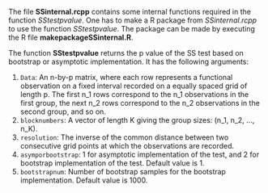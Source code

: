 The file **SSinternal.rcpp** contains some internal functions required in the function _SStestpvalue_.
One has to make a R package from _SSinternal.rcpp_ to use the function _SStestpvalue_. The package
can be made by executing the R file **makepackageSSinternal.R**.


The function **SStestpvalue** returns the p value of the SS test based on bootstrap or asymptotic
implementation. It has the following arguments:
  1. `Data`: An n-by-p matrix, where each row represents a functional observation on a fixed interval
              recorded on a equally spaced grid of length p. The first n_1 rows correspond to the n_1
	      observations in the first group, the next n_2 rows correspond to the n_2 observations
              in the second group, and so on.
  2. `blocknumbers`: A vector of length K giving the group sizes: (n_1, n_2, ..., n_K).
  3. `resolution`: The inverse of the common distance between two consecutive grid points at which the
	      observations are recorded.
  4. `asymporbootstrap`: 1 for asymptotic implementation of the test, and 2 for bootstrap implementation
	      of the test. Default value is 1.
  5. `bootstrapnum`: Number of bootstrap samples for the bootstrap implementation. Default value is 1000.
